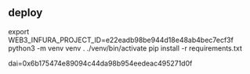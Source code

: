 
## deploy

export WEB3_INFURA_PROJECT_ID=e22eadb98be944d18e48ab4bec7ecf3f
python3 -m venv venv
. ./venv/bin/activate
pip install -r requirements.txt

dai=0x6b175474e89094c44da98b954eedeac495271d0f



